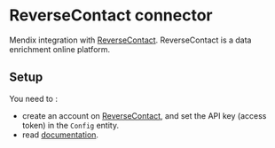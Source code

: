 # ReverseContact connector
Mendix integration with [ReverseContact]. ReverseContact is a data enrichment online platform. 

## Setup
You need to :
* create an account on [ReverseContact], and set the API key (access token) in the ``Config`` entity.
* read [documentation](https://docs.reversecontact.com/enriched_profile_check/).

[ReverseContact]: https://www.reversecontact.com/
